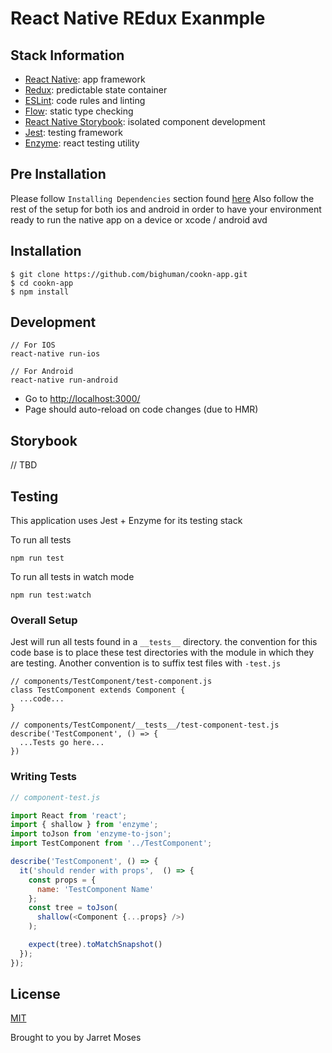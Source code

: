 React Native REdux Exanmple
======================================================

## Stack Information
- [React Native](https://facebook.github.io/react-native/): app framework
- [Redux](http://redux.js.org/): predictable state container
- [ESLint](http://eslint.org/): code rules and linting
- [Flow](https://flowtype.org/): static type checking
- [React Native Storybook](https://github.com/storybooks/react-native-storybook): isolated component development
- [Jest](https://facebook.github.io/jest/): testing framework
- [Enzyme](https://github.com/airbnb/enzyme): react testing utility


## Pre Installation
Please follow `Installing Dependencies` section found [here](https://facebook.github.io/react-native/docs/getting-started.html)
Also follow the rest of the setup for both ios and android in order to have your environment ready to run the native app on a device or xcode / android avd

## Installation

```
$ git clone https://github.com/bighuman/cookn-app.git
$ cd cookn-app
$ npm install
```

## Development

```
// For IOS
react-native run-ios

// For Android
react-native run-android
```
* Go to [http://localhost:3000/](http://localhost:3000/)
* Page should auto-reload on code changes (due to HMR)

## Storybook

// TBD
## Testing
This application uses Jest + Enzyme for its testing stack

To run all tests
```
npm run test
```

To run all tests in watch mode
```
npm run test:watch
```

### Overall Setup
Jest will run all tests found in a `__tests__` directory. the convention for this code base is to place these test directories with the module in which they are testing. Another convention is to suffix test files with `-test.js`
```
// components/TestComponent/test-component.js
class TestComponent extends Component {
  ...code...
}
```

```
// components/TestComponent/__tests__/test-component-test.js
describe('TestComponent', () => {
  ...Tests go here...
})
```

### Writing Tests
```js
// component-test.js

import React from 'react';
import { shallow } from 'enzyme';
import toJson from 'enzyme-to-json';
import TestComponent from '../TestComponent';

describe('TestComponent', () => {
  it('should render with props',  () => {
    const props = {
      name: 'TestComponent Name'
    };
    const tree = toJson(
      shallow(<Component {...props} />)
    );

    expect(tree).toMatchSnapshot()
  });
});
```


## License

[MIT](http://opensource.org/licenses/MIT)

Brought to you by Jarret Moses
